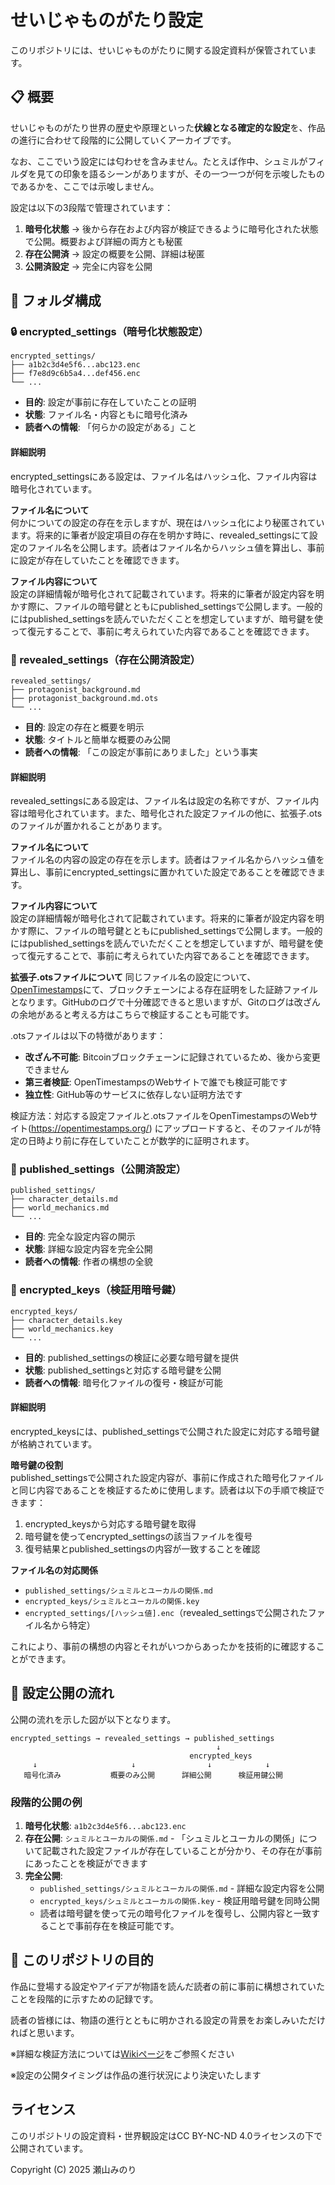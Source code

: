 # せいじゃものがたり設定
このリポジトリには、せいじゃものがたりに関する設定資料が保管されています。
## 📋 概要

せいじゃものがたり世界の歴史や原理といった**伏線となる確定的な設定**を、作品の進行に合わせて段階的に公開していくアーカイブです。

なお、ここでいう設定には匂わせを含みません。たとえば作中、シュミルがフィルダを見ての印象を語るシーンがありますが、その一つ一つが何を示唆したものであるかを、ここでは示唆しません。

設定は以下の3段階で管理されています：

1. **暗号化状態** → 後から存在および内容が検証できるように暗号化された状態で公開。概要および詳細の両方とも秘匿
2. **存在公開済** → 設定の概要を公開、詳細は秘匿  
3. **公開済設定** → 完全に内容を公開

## 📁 フォルダ構成

### 🔒 encrypted_settings（暗号化状態設定）
```
encrypted_settings/
├── a1b2c3d4e5f6...abc123.enc
├── f7e8d9c6b5a4...def456.enc
└── ...
```

- **目的**: 設定が事前に存在していたことの証明
- **状態**: ファイル名・内容ともに暗号化済み
- **読者への情報**: 「何らかの設定がある」こと

#### 詳細説明
encrypted_settingsにある設定は、ファイル名はハッシュ化、ファイル内容は暗号化されています。

**ファイル名について**  
何かについての設定の存在を示しますが、現在はハッシュ化により秘匿されています。将来的に筆者が設定項目の存在を明かす時に、revealed_settingsにて設定のファイル名を公開します。読者はファイル名からハッシュ値を算出し、事前に設定が存在していたことを確認できます。

**ファイル内容について**  
設定の詳細情報が暗号化されて記載されています。将来的に筆者が設定内容を明かす際に、ファイルの暗号鍵とともにpublished_settingsで公開します。一般的にはpublished_settingsを読んでいただくことを想定していますが、暗号鍵を使って復元することで、事前に考えられていた内容であることを確認できます。

### 📝 revealed_settings（存在公開済設定）
```
revealed_settings/
├── protagonist_background.md
├── protagonist_background.md.ots
└── ...
```

- **目的**: 設定の存在と概要を明示
- **状態**: タイトルと簡単な概要のみ公開
- **読者への情報**: 「この設定が事前にありました」という事実

#### 詳細説明
revealed_settingsにある設定は、ファイル名は設定の名称ですが、ファイル内容は暗号化されています。また、暗号化された設定ファイルの他に、拡張子.otsのファイルが置かれることがあります。

**ファイル名について**  
ファイル名の内容の設定の存在を示します。読者はファイル名からハッシュ値を算出し、事前にencrypted_settingsに置かれていた設定であることを確認できます。

**ファイル内容について**  
設定の詳細情報が暗号化されて記載されています。将来的に筆者が設定内容を明かす際に、ファイルの暗号鍵とともにpublished_settingsで公開します。一般的にはpublished_settingsを読んでいただくことを想定していますが、暗号鍵を使って復元することで、事前に考えられていた内容であることを確認できます。

**拡張子.otsファイルについて**
同じファイル名の設定について、[OpenTimestamps](https://opentimestamps.org/)にて、ブロックチェーンによる存在証明をした証跡ファイルとなります。GitHubのログで十分確認できると思いますが、Gitのログは改ざんの余地があると考える方はこちらで検証することも可能です。

.otsファイルは以下の特徴があります：
- **改ざん不可能**: Bitcoinブロックチェーンに記録されているため、後から変更できません
- **第三者検証**: OpenTimestampsのWebサイトで誰でも検証可能です
- **独立性**: GitHub等のサービスに依存しない証明方法です

検証方法：対応する設定ファイルと.otsファイルをOpenTimestampsのWebサイト(https://opentimestamps.org/) にアップロードすると、そのファイルが特定の日時より前に存在していたことが数学的に証明されます。

### 📖 published_settings（公開済設定）
```
published_settings/
├── character_details.md
├── world_mechanics.md
└── ...
```

- **目的**: 完全な設定内容の開示
- **状態**: 詳細な設定内容を完全公開
- **読者への情報**: 作者の構想の全貌

### 🔑 encrypted_keys（検証用暗号鍵）
```
encrypted_keys/
├── character_details.key
├── world_mechanics.key
└── ...
```

- **目的**: published_settingsの検証に必要な暗号鍵を提供
- **状態**: published_settingsと対応する暗号鍵を公開
- **読者への情報**: 暗号化ファイルの復号・検証が可能

#### 詳細説明
encrypted_keysには、published_settingsで公開された設定に対応する暗号鍵が格納されています。

**暗号鍵の役割**  
published_settingsで公開された設定内容が、事前に作成された暗号化ファイルと同じ内容であることを検証するために使用します。読者は以下の手順で検証できます：

1. encrypted_keysから対応する暗号鍵を取得
2. 暗号鍵を使ってencrypted_settingsの該当ファイルを復号  
3. 復号結果とpublished_settingsの内容が一致することを確認

**ファイル名の対応関係**  
- `published_settings/シュミルとユーカルの関係.md`
- `encrypted_keys/シュミルとユーカルの関係.key`
- `encrypted_settings/[ハッシュ値].enc`（revealed_settingsで公開されたファイル名から特定）

これにより、事前の構想の内容とそれがいつからあったかを技術的に確認することができます。


## 🔄 設定公開の流れ

公開の流れを示した図が以下となります。
```
encrypted_settings → revealed_settings → published_settings
                                              ↓
                                        encrypted_keys
     ↓                     ↓                ↓            ↓
   暗号化済み           概要のみ公開      詳細公開      検証用鍵公開
```

### 段階的公開の例
1. **暗号化状態**: `a1b2c3d4e5f6...abc123.enc`
2. **存在公開**: `シュミルとユーカルの関係.md` - 「シュミルとユーカルの関係」について記載された設定ファイルが存在していることが分かり、その存在が事前にあったことを検証ができます
3. **完全公開**: 
   - `published_settings/シュミルとユーカルの関係.md` - 詳細な設定内容を公開
   - `encrypted_keys/シュミルとユーカルの関係.key` - 検証用暗号鍵を同時公開
   - 読者は暗号鍵を使って元の暗号化ファイルを復号し、公開内容と一致することで事前存在を検証可能です。

## 💭 このリポジトリの目的

作品に登場する設定やアイデアが物語を読んだ読者の前に事前に構想されていたことを段階的に示すための記録です。

読者の皆様には、物語の進行とともに明かされる設定の背景をお楽しみいただければと思います。

※詳細な検証方法については[Wikiページ](../../wiki)をご参照ください

※設定の公開タイミングは作品の進行状況により決定いたします

## ライセンス
このリポジトリの設定資料・世界観設定はCC BY-NC-ND 4.0ライセンスの下で公開されています。

Copyright (C) 2025 瀬山みのり

